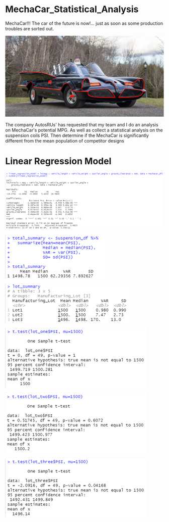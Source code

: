 # MechaCar_Statistical_Analysis

MechaCar!!! The car of the future is now!... just as soon as some production troubles are sorted out.

![this_is_an_image](mechacar.PNG)

The company AutosRUs' has requested that my team and I do an analysis on MechaCar's potential MPG. As well as collect a statistical analysis on the suspension coils PSI. Then determine if the MechaCar is significantly different from the mean population of competitor designs


# Linear Regression Model

![this_is_an_image](linear_regression_model.PNG)



![this_is_an_image](total_summary.PNG)


![this_is_an_image](lot_summary.PNG)


![this_is_an_image](lot_one.PNG)


![this_is_an_image](lot_two.PNG)


![this_is_an_image](lot_three.PNG)

